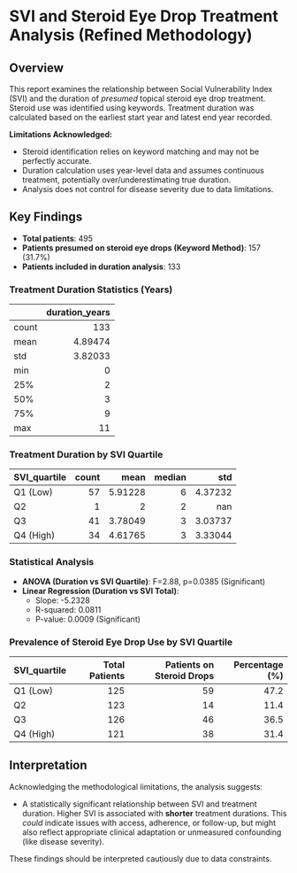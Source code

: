 # SVI and Steroid Eye Drop Treatment Analysis (Refined Methodology)

## Overview
This report examines the relationship between Social Vulnerability Index (SVI) and the duration of *presumed* topical steroid eye drop treatment. Steroid use was identified using keywords. Treatment duration was calculated based on the earliest start year and latest end year recorded.

**Limitations Acknowledged:**
- Steroid identification relies on keyword matching and may not be perfectly accurate.
- Duration calculation uses year-level data and assumes continuous treatment, potentially over/underestimating true duration.
- Analysis does not control for disease severity due to data limitations.

## Key Findings

- **Total patients**: 495
- **Patients presumed on steroid eye drops (Keyword Method)**: 157 (31.7%)
- **Patients included in duration analysis**: 133

### Treatment Duration Statistics (Years)
|       |   duration_years |
|:------|-----------------:|
| count |        133       |
| mean  |          4.89474 |
| std   |          3.82033 |
| min   |          0       |
| 25%   |          2       |
| 50%   |          3       |
| 75%   |          9       |
| max   |         11       |

### Treatment Duration by SVI Quartile
| SVI_quartile   |   count |    mean |   median |       std |
|:---------------|--------:|--------:|---------:|----------:|
| Q1 (Low)       |      57 | 5.91228 |        6 |   4.37232 |
| Q2             |       1 | 2       |        2 | nan       |
| Q3             |      41 | 3.78049 |        3 |   3.03737 |
| Q4 (High)      |      34 | 4.61765 |        3 |   3.33044 |

### Statistical Analysis
- **ANOVA (Duration vs SVI Quartile)**: F=2.88, p=0.0385 (Significant)
- **Linear Regression (Duration vs SVI Total)**:
  - Slope: -5.2328
  - R-squared: 0.0811
  - P-value: 0.0009 (Significant)

### Prevalence of Steroid Eye Drop Use by SVI Quartile
| SVI_quartile   |   Total Patients |   Patients on Steroid Drops |   Percentage (%) |
|:---------------|-----------------:|----------------------------:|-----------------:|
| Q1 (Low)       |              125 |                          59 |             47.2 |
| Q2             |              123 |                          14 |             11.4 |
| Q3             |              126 |                          46 |             36.5 |
| Q4 (High)      |              121 |                          38 |             31.4 |

## Interpretation
Acknowledging the methodological limitations, the analysis suggests: 
- A statistically significant relationship between SVI and treatment duration. Higher SVI is associated with **shorter** treatment durations. This *could* indicate issues with access, adherence, or follow-up, but might also reflect appropriate clinical adaptation or unmeasured confounding (like disease severity).

These findings should be interpreted cautiously due to data constraints.